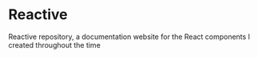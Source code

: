 # Reactive
Reactive repository, a documentation website for the React components I created throughout the time
